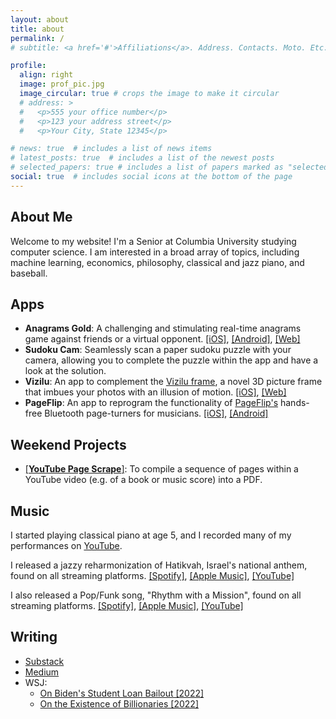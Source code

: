 ```yaml
---
layout: about
title: about
permalink: /
# subtitle: <a href='#'>Affiliations</a>. Address. Contacts. Moto. Etc.

profile:
  align: right
  image: prof_pic.jpg
  image_circular: true # crops the image to make it circular
  # address: >
  #   <p>555 your office number</p>
  #   <p>123 your address street</p>
  #   <p>Your City, State 12345</p>

# news: true  # includes a list of news items
# latest_posts: true  # includes a list of the newest posts
# selected_papers: true # includes a list of papers marked as "selected={true}"
social: true  # includes social icons at the bottom of the page
---
```


## About Me
Welcome to my website! I'm a Senior at Columbia University studying computer science. I am interested in a broad array of topics, including machine learning, economics, philosophy, classical and jazz piano, and baseball.

## Apps
- **Anagrams Gold**: A challenging and stimulating real-time anagrams game against friends or a virtual opponent. [[iOS]](https://apps.apple.com/us/app/anagrams-gold/id1571802758), [[Android]](https://play.google.com/store/apps/details?id=com.jeffreywolberg.anagramsGold), [[Web]](https://www.anagramsgold.com/)
- **Sudoku Cam**: Seamlessly scan a paper sudoku puzzle with your camera, allowing you to complete the puzzle within the app and have a look at the solution.
- **Vizilu**: An app to complement the [Vizilu frame](https://vizilu.com/), a novel 3D picture frame that imbues your photos with an illusion of motion. [[iOS]](https://apps.apple.com/us/app/vizilu/id1600599044), [[Web]](https://upload-photos.vizilu.com/#/)
- **PageFlip**: An app to reprogram the functionality of [PageFlip's](https://www.pageflip.com/) hands-free Bluetooth page-turners for musicians. [[iOS]](https://apps.apple.com/ca/app/pageflip/id6450945152), [[Android]](https://play.google.com/store/apps/details?id=com.pageflip.ble)

## Weekend Projects
- [[**YouTube Page Scrape**]](https://jeffreywolberg.github.io/projects/youtube_page_scrape): To compile a sequence of pages within a YouTube video (e.g. of a book or music score) into a PDF.

## Music
I started playing classical piano at age 5, and I recorded many of my performances on [YouTube](https://www.youtube.com/channel/UCcLKoUT5LJ2wOfzqjIEYHpg).

I released a jazzy reharmonization of Hatikvah, Israel's national anthem, found on all streaming platforms. [[Spotify]](https://open.spotify.com/track/26hr7DUdYtT9ayTGP0No1Q?si=608ead55c42e4287), [[Apple Music]](https://music.apple.com/us/song/hatikvah-in-jazz-feat-sammy-henkin/1810391514), [[YouTube]](https://youtu.be/RqYQfTM7PAQ?si=46uwqShaCOpb5G9w)

I also released a Pop/Funk song, "Rhythm with a Mission", found on all streaming platforms. [[Spotify]](https://open.spotify.com/album/5kg1FYJVO9SalfrQlFD8nZ?si=LLdI75TATca7gHTk018hQg), [[Apple Music]](https://music.apple.com/us/artist/jeffrey-wolberg/1705577921), [[YouTube]](https://www.youtube.com/watch?v=uH9pQP4JcgY&list=OLAK5uy_m90FOvvXQy5pwIDBsCikaONP277qcSLDA&index=1)

## Writing
- [Substack](https://jeffreywolberg.substack.com/)
- [Medium](https://medium.com/@jeffrey.wolberg)
- WSJ:
  - [On Biden's Student Loan Bailout [2022]](https://www.wsj.com/articles/should-biden-continue-deferring-student-loan-repayments-college-debt-borrowers-reform-jobs-11642540736)
  - [On the Existence of Billionaries [2022]](https://www.wsj.com/articles/the-new-gilded-age-of-american-billionaires-elon-musk-bezos-ultra-wealthy-rich-wealth-gap-american-dream-11651002919)
